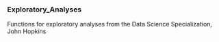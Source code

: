 ### Exploratory_Analyses

Functions for exploratory analyses from the Data Science Specialization, John Hopkins
